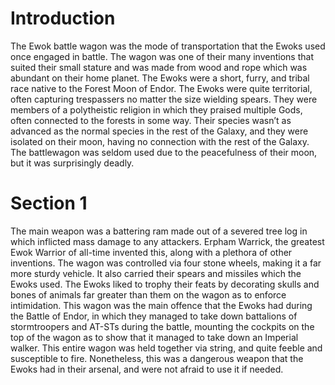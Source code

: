 # Introduction

The Ewok battle wagon was the mode of transportation that the Ewoks used once engaged in battle.
The wagon was one of their many inventions that suited their small stature and was made from wood and rope which was abundant on their home planet.
The Ewoks were a short, furry, and tribal race native to the Forest Moon of Endor.
The Ewoks were quite territorial, often capturing trespassers no matter the size wielding spears.
They were members of a polytheistic religion in which they praised multiple Gods, often connected to the forests in some way.
Their species wasn’t as advanced as the normal species in the rest of the Galaxy, and they were isolated on their moon, having no connection with the rest of the Galaxy.
The battlewagon was seldom used due to the peacefulness of their moon, but it was surprisingly deadly.

# Section 1

The main weapon was a battering ram made out of a severed tree log in which inflicted mass damage to any attackers.
Erpham Warrick, the greatest Ewok Warrior of all-time invented this, along with a plethora of other inventions.
The wagon was controlled via four stone wheels, making it a far more sturdy vehicle.
It also carried their spears and missiles which the Ewoks used.
The Ewoks liked to trophy their feats by decorating skulls and bones of animals far greater than them on the wagon as to enforce intimidation.
This wagon was the main offence that the Ewoks had during the Battle of Endor, in which they managed to take down battalions of stormtroopers and AT-STs during the battle, mounting the cockpits on the top of the wagon as to show that it managed to take down an Imperial walker.
This entire wagon was held together via string, and quite feeble and susceptible to fire.
Nonetheless, this was a dangerous weapon that the Ewoks had in their arsenal, and were not afraid to use it if needed.
